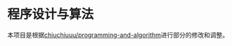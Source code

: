# 程序设计与算法

本项目是根据[chiuchiuuu/programming-and-algorithm](https://github.com/chiuchiuuu/programming-and-algorithm)进行部分的修改和调整。


